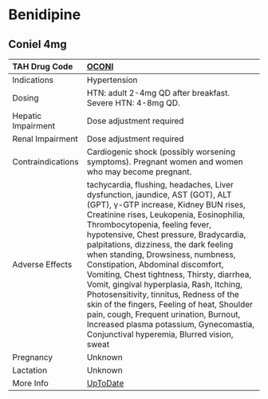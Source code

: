 # Benidipine

## Coniel 4mg

| TAH Drug Code      | [OCONI](https://www.tahsda.org.tw/drugs/hissearch.php?drug_code=OCONI)                                                                                                                                                                                                                                                                                                                                                                                                                                                                                                                                                                                                                 |
|:-------------------|:---------------------------------------------------------------------------------------------------------------------------------------------------------------------------------------------------------------------------------------------------------------------------------------------------------------------------------------------------------------------------------------------------------------------------------------------------------------------------------------------------------------------------------------------------------------------------------------------------------------------------------------------------------------------------------------|
| Indications        | Hypertension                                                                                                                                                                                                                                                                                                                                                                                                                                                                                                                                                                                                                                                                           |
| Dosing             | HTN: adult 2-4mg QD after breakfast. Severe HTN: 4-8mg QD.                                                                                                                                                                                                                                                                                                                                                                                                                                                                                                                                                                                                                             |
| Hepatic Impairment | Dose adjustment required                                                                                                                                                                                                                                                                                                                                                                                                                                                                                                                                                                                                                                                               |
| Renal Impairment   | Dose adjustment required                                                                                                                                                                                                                                                                                                                                                                                                                                                                                                                                                                                                                                                               |
| Contraindications  | Cardiogenic shock (possibly worsening symptoms). Pregnant women and women who may become pregnant.                                                                                                                                                                                                                                                                                                                                                                                                                                                                                                                                                                                     |
| Adverse Effects    | tachycardia, flushing, headaches, Liver dysfunction, jaundice, AST (GOT), ALT (GPT), γ-GTP increase, Kidney BUN rises, Creatinine rises, Leukopenia, Eosinophilia, Thrombocytopenia, feeling fever, hypotensive, Chest pressure, Bradycardia, palpitations, dizziness, the dark feeling when standing, Drowsiness, numbness, Constipation, Abdominal discomfort, Vomiting, Chest tightness, Thirsty, diarrhea, Vomit, gingival hyperplasia, Rash, Itching, Photosensitivity, tinnitus, Redness of the skin of the fingers, Feeling of heat, Shoulder pain, cough, Frequent urination, Burnout, Increased plasma potassium, Gynecomastia, Conjunctival hyperemia, Blurred vision, sweat |
| Pregnancy          | Unknown                                                                                                                                                                                                                                                                                                                                                                                                                                                                                                                                                                                                                                                                                |
| Lactation          | Unknown                                                                                                                                                                                                                                                                                                                                                                                                                                                                                                                                                                                                                                                                                |
| More Info          | [UpToDate](https://www.uptodate.com/contents/benidipine-international-drug-information-concise)                                                                                                                                                                                                                                                                                                                                                                                                                                                                                                                                                                                        |

